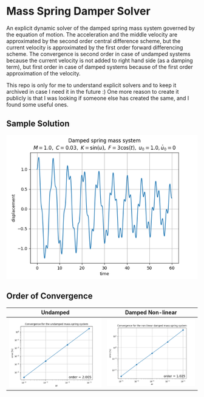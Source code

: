 # Mass Spring Damper Solver

An explicit dynamic solver of the damped spring mass system governed by the equation of motion. The acceleration and the middle velocity are approximated by the second order central difference scheme, but the current velocity is approximated by the first order forward differencing scheme. The convergence is second order in case of undamped systems because the current velocity is not added to right hand side (as a damping term), but first order in case of damped systems because of the first order approximation of the velocity.

This repo is only for me to understand explicit solvers and to keep it archived in case I need it in the future :) One more reason to create it publicly is that I was looking if someone else has created the same, and I found some useful ones.

## Sample Solution

![Figure](figures/sample.png)

## Order of Convergence

Undamped|Damped Non-linear
:-:|:-:
![](figures/conv_und.png)|![](figures/conv_d_nnl.png)
